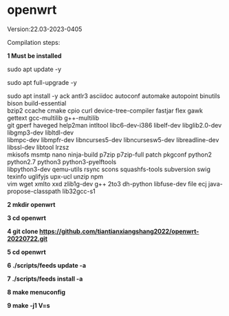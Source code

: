 openwrt
=
Version:22.03-2023-0405

Compilation steps:

**1 Must be installed**

sudo apt update -y

sudo apt full-upgrade -y

sudo apt install -y ack antlr3 asciidoc autoconf automake autopoint binutils bison build-essential \
bzip2 ccache cmake cpio curl device-tree-compiler fastjar flex gawk gettext gcc-multilib g++-multilib \
git gperf haveged help2man intltool libc6-dev-i386 libelf-dev libglib2.0-dev libgmp3-dev libltdl-dev \
libmpc-dev libmpfr-dev libncurses5-dev libncursesw5-dev libreadline-dev libssl-dev libtool lrzsz \
mkisofs msmtp nano ninja-build p7zip p7zip-full patch pkgconf python2 python2.7 python3 python3-pyelftools \
libpython3-dev qemu-utils rsync scons squashfs-tools subversion swig texinfo uglifyjs upx-ucl unzip npm \
vim wget xmlto xxd zlib1g-dev g++ 2to3 dh-python libfuse-dev file ecj java-propose-classpath lib32gcc-s1


**2 mkdir openwrt**

**3 cd openwrt**

**4 git clone https://github.com/tiantianxiangshang2022/openwrt-20220722.git**

**5 cd openwrt**

**6 ./scripts/feeds update -a**

**7 ./scripts/feeds install -a**

**8 make menuconfig**

**9 make -j1 V=s**
